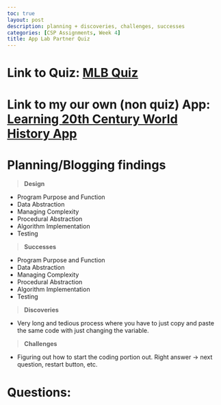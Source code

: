 ```yaml
---
toc: true
layout: post
description: planning + discoveries, challenges, successes
categories: [CSP Assignments, Week 4]
title: App Lab Partner Quiz
---
```


# **Link to Quiz**: [MLB Quiz](https://studio.code.org/projects/applab/J-lBx4h4v1k3OqyW71ciH1YEPZZQtRH2tGEAmyO9CI8/view)
# **Link to my our own (non quiz) App**: [Learning 20th Century World History App](https://studio.code.org/projects/applab/wzrgWNAQJlODZaqGA30EkKgbkzkFHkBL3OxUF4DxlHo)
# **Planning/Blogging findings**

> **Design**
- Program Purpose and Function
- Data Abstraction
- Managing Complexity
- Procedural Abstraction
- Algorithm Implementation
- Testing
> **Successes**
- Program Purpose and Function
- Data Abstraction
- Managing Complexity
- Procedural Abstraction
- Algorithm Implementation
- Testing
> **Discoveries**
- Very long and tedious process where you have to just copy and paste the same code with just changing the variable.
> **Challenges**
- Figuring out how to start the coding portion out. Right answer -> next question, restart button, etc.
# Questions:





